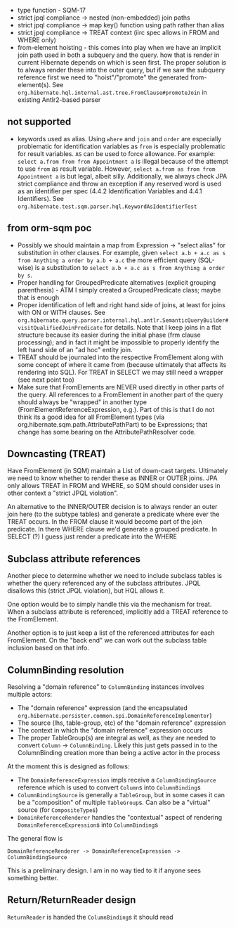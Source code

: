 * type function - SQM-17
* strict jpql compliance -> nested (non-embedded) join paths
* strict jpql compliance -> map key() function using path rather than alias
* strict jpql compliance -> TREAT context (iirc spec allows in FROM and WHERE only)
* from-element hoisting - this comes into play when we have an implicit join path used in both a subquery and the query.
    how that is render in current Hibernate depends on which is seen first.  The proper solution is to always render these 
    into the outer query, but if we saw the subquery reference first we need to "hoist"/"promote" the generated from-element(s).
    See `org.hibernate.hql.internal.ast.tree.FromClause#promoteJoin` in existing Antlr2-based parser

not supported
--------------
* keywords used as alias.  Using `where` and `join` and `order` are especially problematic for identification variables
 	as `from` is especially problematic for result variables.  `AS` can be used to force allowance.  For example:
 	`select a.from from from Appointment a` is illegal because of the attempt to use `from` as result variable.  However,
 	`select a.from as from from Appointment a` is but legal, albeit silly. Additionally, we always check JPA strict 
 	compliance and throw an exception if any reserved word is used as an identifier per spec 
 	(4.4.2 Identification Variables and 4.4.1 Identifiers).  See `org.hibernate.test.sqm.parser.hql.KeywordAsIdentifierTest`

 	

from orm-sqm poc
----------------

* Possibly we should maintain a map from Expression -> "select alias" for substitution in other clauses.  For example,
	given `select a.b + a.c as s from Anything a order by a.b + a.c` the more efficient query (SQL-wise) is a substitution to
	`select a.b + a.c as s from Anything a order by s`.
* Proper handling for GroupedPredicate alternatives (explicit grouping parenthesis) - ATM I simply
	created a GroupedPredicate class; maybe that is enough
* Proper identification of left and right hand side of joins, at least for joins with ON or WITH clauses.  See 
	`org.hibernate.query.parser.internal.hql.antlr.SemanticQueryBuilder#visitQualifiedJoinPredicate` for details.  Note that I keep
	joins in a flat structure because its easier during the initial phase (frm clause processing); and in fact it might
	be impossible to properly identify the left hand side of an "ad hoc" entity join.
* TREAT should be journaled into the respective FromElement along with some concept of where it came from (because ultimately that
  	affects its rendering into SQL).  For TREAT in SELECT we may still need a wrapper (see next point too)
* Make sure that FromElements are NEVER used directly in other parts of the query.  All references to a FromElement in
	another part of the query should always be "wrapped" in another type (FromElementReferenceExpression, e.g.).  Part
	of this is that I do not think its a good idea for all FromElement types (via org.hibernate.sqm.path.AttributePathPart) 
	to be Expressions; that change has some bearing on the AttributePathResolver
	code.

Downcasting (TREAT)
-----------------------

Have FromElement (in SQM) maintain a List of down-cast targets.  Ultimately we need to know whether to render these
as INNER or OUTER joins.  JPA only allows TREAT in FROM and WHERE, so SQM should consider uses in other context a 
"strict JPQL violation".  

An alternative to the INNER/OUTER decision is to always render an outer join here (to the subtype tables) and generate a 
predicate where ever the TREAT occurs.   In the FROM clause it would become part of the join predicate.  In there WHERE 
clause we'd generate a grouped predicate.  In SELECT (?) I guess just render a predicate into the WHERE



Subclass attribute references
-----------------------------

Another piece to determine whether we need to include subclass tables is whether the query referenced any of the 
subclass attributes.  JPQL disallows this (strict JPQL violation), but HQL allows it.

One option would be to simply handle this via the mechanism for treat.  When a subclass attribute is referenced, implicitly
add a TREAT reference to the FromElement.

Another option is to just keep a list of the referenced attributes for each FromElement.  On the "back end" we can 
work out the subclass table inclusion based on that info.



ColumnBinding resolution
------------------------

Resolving a "domain reference" to `ColumnBinding` instances involves multiple actors:

* The "domain reference" expression (and the encapsulated `org.hibernate.persister.common.spi.DomainReferenceImplementor`)
* The source (lhs, table-group, etc) of the "domain reference" expression
* The context in which the "domain reference" expression occurs
* The proper TableGroup(s) are integral as well, as they are needed to convert `Column` -> `ColumnBinding`.  Likely this just gets passed in to the ColumnBinding creation more than being a active actor in the process


At the moment this is designed as follows:

* The `DomainReferenceExpression` impls receive a `ColumnBindingSource` reference which is used to convert `Column`s into `ColumnBinding`s
* `ColumnBindingSource` is generally a `TableGroup`, but in some cases it can be a "composition" of multiple `TableGroup`s.  Can also be a "virtual" source (for `CompositeType`s)
* `DomainReferenceRenderer` handles the "contextual" aspect of rendering `DomainReferenceExpression`s into `ColumnBinding`s

The general flow is

```
DomainReferenceRenderer -> DomainReferenceExpression -> ColumnBindingSource
```

This is a preliminary design.  I am in no way tied to it if anyone sees something better.


Return/ReturnReader design
--------------------------

`ReturnReader` is handed the `ColumnBinding`s it should read